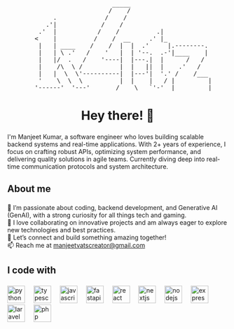 <div align="center">
<pre>
                         _____                       
                        /    /                       
         .             /    /                        
       .'|            /    /                         
     .'  |           /    /          .|              
    <    |          /    /  __     .' |_             
     |   | ____    /    /  |  |  .'     |.--------.  
     |   | \ .'   /    '   |  | '--.  .-'|____    |  
     |   |/  .   /    '----|  |---.|  |      /   /   
     |    /\  \ /          |  |   ||  |    .'   /    
     |   |  \  \'----------|  |---'|  '.' /    /___  
     '    \  \  \          |  |    |   / |         | 
    '------'  '---'       /____\   `'-'  |_________| 
</pre>
</div>

###

<h1 align="center">Hey there! 👋</h1>

###

<p align="left">I'm Manjeet Kumar, a software engineer who loves building scalable backend systems and real-time applications. With 2+ years of experience, I focus on crafting robust APIs, optimizing system performance, and delivering quality solutions in agile teams. Currently diving deep into real-time communication protocols and system architecture.</p>

###

<h2 align="left">About me</h2>

###

<p align="left">👀 I’m passionate about coding, backend development, and Generative AI (GenAI), with a strong curiosity for all things tech and gaming.<br>🤝 I love collaborating on innovative projects and am always eager to explore new technologies and best practices.<br>💬 Let’s connect and build something amazing together!<br>📫 Reach me at <a href="mailto:manjeetvatscreator@gmail.com">manjeetvatscreator@gmail.com</a></p>

###

<h2 align="left">I code with</h2>

###

<div align="left">
  <img src="https://cdn.jsdelivr.net/gh/devicons/devicon/icons/python/python-original.svg" height="40" alt="python logo"  />
  <img width="12" />
  <img src="https://cdn.jsdelivr.net/gh/devicons/devicon/icons/typescript/typescript-original.svg" height="40" alt="typescript logo"  />
  <img width="12" />
  <img src="https://cdn.jsdelivr.net/gh/devicons/devicon/icons/javascript/javascript-original.svg" height="40" alt="javascript logo"  />
  <img width="12" />
  <img src="https://cdn.jsdelivr.net/gh/devicons/devicon/icons/fastapi/fastapi-original.svg" height="40" alt="fastapi logo"  />
  <img width="12" />
  <img src="https://cdn.jsdelivr.net/gh/devicons/devicon/icons/react/react-original.svg" height="40" alt="react logo"  />
  <img width="12" />
  <img src="https://cdn.jsdelivr.net/gh/devicons/devicon/icons/nextjs/nextjs-original.svg" height="40" alt="nextjs logo"  />
  <img width="12" />
  <img src="https://cdn.jsdelivr.net/gh/devicons/devicon/icons/nodejs/nodejs-original.svg" height="40" alt="nodejs logo"  />
  <img width="12" />
  <img src="https://cdn.jsdelivr.net/gh/devicons/devicon/icons/express/express-original.svg" height="40" alt="express logo"  />
  <img width="12" />
  <img src="https://cdn.jsdelivr.net/gh/devicons/devicon/icons/laravel/laravel-original.svg" height="40" alt="laravel logo"  />
  <img width="12" />
  <img src="https://cdn.jsdelivr.net/gh/devicons/devicon/icons/php/php-original.svg" height="40" alt="php logo"  />
</div>

###

